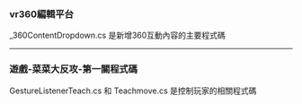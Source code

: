 ###  vr360編輯平台
_360ContentDropdown.cs 是新增360互動內容的主要程式碼

---
###  遊戲-菜菜大反攻-第一關程式碼
GestureListenerTeach.cs 和 Teachmove.cs 是控制玩家的相關程式碼

